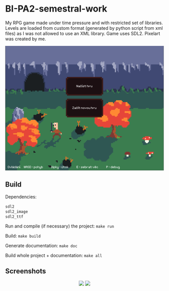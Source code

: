 # BI-PA2-semestral-work
My RPG game made under time pressure and with restricted set of libraries.  
Levels are loaded from custom format (generated by python script from xml files) as I was not allowed to use an XML library. Game uses SDL2. Pixelart was created by me.  

![Menu](title_screen.png?raw=true "Title")  

## Build
Dependencies:   
```
sdl2
sdl2_image
sdl2_ttf
```

Run and compile (if necessary) the project:
```make run```

Build:
```make build```

Generate documentation:
```make doc```

Build whole project + documentation:
```make all```

## Screenshots
<p align="middle">
  <img src="/screenshot_0.png" width="48%"/>
  <img src="/screenshot_1.png" width="48%"/>
</p>
